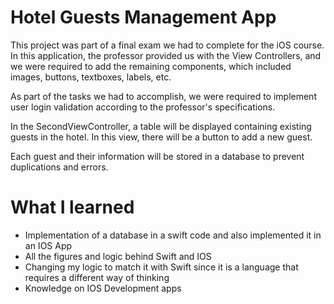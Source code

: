 <H1>Hotel Guests Management App</H1>
<p>This project was part of a final exam we had to complete for the iOS course. In this application, the professor provided us with the View Controllers, and we were required to add the remaining components, which included images, buttons, textboxes, labels, etc.</p>
<p>As part of the tasks we had to accomplish, we were required to implement user login validation according to the professor's specifications.</p>
<p>In the SecondViewController, a table will be displayed containing existing guests in the hotel. In this view, there will be a button to add a new guest.</p>
<p>Each guest and their information will be stored in a database to prevent duplications and errors.</p>
<p></p>
 
<H1> What I learned </H1>
<ul>
  <li>Implementation of a database in a swift code and also implemented it in an IOS App</li>
  <li>All the figures and logic behind Swift and IOS</li>
  <li>Changing my logic to match it with Swift since it is a language that requires a different way of thinking</li>
  <li>Knowledge on IOS Development apps</li>
</ul>
